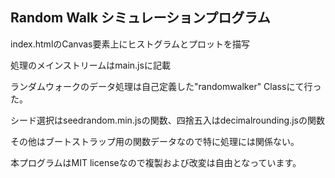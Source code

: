 Random Walk シミュレーションプログラム
----------------------------------

index.htmlのCanvas要素上にヒストグラムとプロットを描写

処理のメインストリームはmain.jsに記載

ランダムウォークのデータ処理は自己定義した"randomwalker" Classにて行った。

シード選択はseedrandom.min.jsの関数、四捨五入はdecimalrounding.jsの関数

その他はブートストラップ用の関数データなので特に処理には関係ない。


本プログラムはMIT licenseなので複製および改変は自由となっています。
